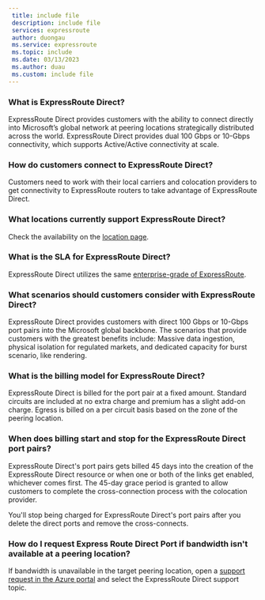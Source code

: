 ```yaml
---
 title: include file
 description: include file
 services: expressroute
 author: duongau
 ms.service: expressroute
 ms.topic: include
 ms.date: 03/13/2023
 ms.author: duau
 ms.custom: include file
---
```

### What is ExpressRoute Direct?

ExpressRoute Direct provides customers with the ability to connect directly into Microsoft’s global network at peering locations strategically distributed across the world. ExpressRoute Direct provides dual 100 Gbps or 10-Gbps connectivity, which supports Active/Active connectivity at scale. 

### How do customers connect to ExpressRoute Direct? 

Customers need to work with their local carriers and colocation providers to get connectivity to ExpressRoute routers to take advantage of ExpressRoute Direct.

### What locations currently support ExpressRoute Direct? 

Check the availability on the [location page](../articles/expressroute/expressroute-locations-providers.md). 

### What is the SLA for ExpressRoute Direct?

ExpressRoute Direct utilizes the same [enterprise-grade of ExpressRoute](https://azure.microsoft.com/support/legal/sla/expressroute/v1_3/). 

### What scenarios should customers consider with ExpressRoute Direct?  

ExpressRoute Direct provides customers with direct 100 Gbps or 10-Gbps port pairs into the Microsoft global backbone. The scenarios that provide customers with the greatest benefits include: Massive data ingestion, physical isolation for regulated markets, and dedicated capacity for burst scenario, like rendering. 

### What is the billing model for ExpressRoute Direct? 

ExpressRoute Direct is billed for the port pair at a fixed amount. Standard circuits are included at no extra charge and premium has a slight add-on charge. Egress is billed on a per circuit basis based on the zone of the peering location.

### When does billing start and stop for the ExpressRoute Direct port pairs?

ExpressRoute Direct's port pairs gets billed 45 days into the creation of the ExpressRoute Direct resource or when one or both of the links get enabled, whichever comes first. The 45-day grace period is granted to allow customers to complete the cross-connection process with the colocation provider.

You'll stop being charged for ExpressRoute Direct's port pairs after you delete the direct ports and remove the cross-connects.

### How do I request Express Route Direct Port if bandwidth isn't available at a peering location?

If bandwidth is unavailable in the target peering location, open a [support request in the Azure portal](https://portal.azure.com/#view/Microsoft_Azure_Support/HelpAndSupportBlade/%7E/overview) and select the ExpressRoute Direct support topic.
